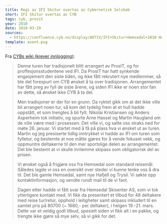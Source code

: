 ```yaml
---
title: Regi av IFI Skitur overtas av Cybernetisk Selskab
short: IFI Skitur overtas av CYB
tags: cyb, prosit
year: 2010
date: 2010-03-19
sources:
  - https://confluence.cyb.no/display/AKTIV/IFI+Skitur+Hemsedal+2010 Hemsedal 2010 - CYB wiki (krever innlogging)
template: event.pug
---
```


Fra [CYBs wiki (krever innlogging)](https://confluence.cyb.no/display/AKTIV/IFI+Skitur+Hemsedal+2010):

> Denne turen har tradisjonelt blitt arrangert av ProsIT, og for proffesjonsstudentene ved IFI. Da ProsIT har hatt synkende engasjement den siste tiden, og ikke fått rekrutert nye medlemmer, så ble det forespurt om CYB ønsket å ta over tradisjonen. Arrangementet har fått preg av fyll de siste årene, og siden IFI ikke er noen stor fan av dette, så ønsket ikke CYB å ta del.
> 
> Men tradisjoner er der for en grunn. Da ryktet gikk om at det ikke ville bli arrangert noen tur, så kom det tydelig frem at et hull hadde oppstått, et som trengtes å bli fylt. Nikolai Kristiansen og Anders Asperheim tok initiativ, og spurte Arne Hassel og Martin Haugland om de ville være med i prosessen. Det ville vi, og satte oss straks ned for møte 26. januar. Vi startet med å få på plass hva vi ønsket ut av turen. Martin og jeg presiserte tidlig inntrykket vi hadde av IFI om turen som fylletur, og bestemte at noe måtte gjøres for å vende fokuset vekk, og oppmuntre deltakerne til den mer sportslige delen av arrangementet. Det ble bestemt at vi skulle innlemme skipass som obligatorisk del av prisen.
> 
> Vi ønsket også å frigjøre oss fra Hemsedal som standard reisemål. Således lagde vi oss en oversikt over steder vi kunne tenke oss å dra til. Det ble gamle Hemsedal, samt nye Hafjell og Trysil. Vi søkte opp kontaktinformasjon, og sendte rundt mail til de vi fant.
> 
> Dagen etter hadde vi fått svar fra Hemsedal Skisenter AS, som vi tok ytterligere kontakt med. Vi fikk da presentert et tilbud for 48 deltakere med reise tur/retur, opphold i leiligheter samt skipass inkludert til en samlet pris på 80700 (~ 1680,- per deltaker), i helgen 19.-21. mars. Dette var et veldig godt tilbud, spesielt siden vi fikk alt i en pakke, og trengte ikke gjøre så mye selv, så vi gikk for det.